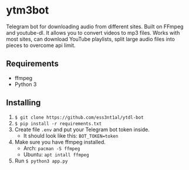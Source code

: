 # ytm3bot

Telegram bot for downloading audio from different sites. Built on FFmpeg and youtube-dl. It allows you to convert videos to mp3 files. Works with most sites, can download YouTube playlists, split large audio files into pieces to overcome api limit.

## Requirements

- ffmpeg
- Python 3

## Installing

1. `$ git clone https://github.com/ess3nt1al/ytdl-bot`
2. `$ pip install -r requirements.txt`
3. Create file `.env` and put your Telegram bot token inside.
   - It should look like this: `BOT_TOKEN=token`
4. Make sure you have ffmpeg installed.
   - Arch: `pacman -S ffmpeg`
   - Ubuntu: `apt intall ffmpeg`
5. Run `$ python3 app.py`
